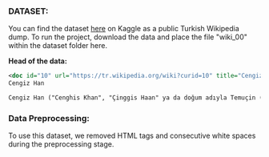 ### DATASET:

You can find the dataset [here](https://www.kaggle.com/datasets/mustfkeskin/turkish-wikipedia-dump) on Kaggle as a public Turkish Wikipedia dump. To run the project, download the data and place the file "wiki_00" within the dataset folder here.

**Head of the data:**

```xml
<doc id="10" url="https://tr.wikipedia.org/wiki?curid=10" title="Cengiz Han">
Cengiz Han

Cengiz Han ("Cenghis Khan", "Çinggis Haan" ya da doğum adıyla Temuçin (anlamı: demirci), Moğolca: "Чингис Хаан" ya da "Tengiz" (anlamı: deniz), ; d. 1162 – ö. 18 Ağustos 1227), Moğol komutan, hükümdar ve Moğol İmparatorluğu'nun kurucusudur. Cengiz Han, 13. Yüzyılın başında Orta Asya'daki tüm göçebe bozkır kavimlerini birleştirerek bir ulus haline getirdi ve o ulusu "Moğol" siyasi kimliği çatısı altında topladı. Dünya tarihinin en büyük askeri dehalarından biri olarak kabul edilen Cengiz Han, hükümdarlığı döneminde 1206-1227 arasında Kuzey Çin'deki Batı Xia ve Jin Hanedanı, Türkistan'daki Kara Hıtay, Maveraünnehir, Harezm, Horasan ve İran'daki Harzemşahlar ile Kafkasya'da Gürcüler, Deşt-i Kıpçak'taki Rus Knezlikleri ve Kıpçaklar ile İdil Bulgarları üzerine gerçekleştirilen seferler sonucunda Pasifik Okyanusu'ndan Hazar Denizi’ne ve Karadeniz'in kuzeyine kadar uzanan bir imparatorluk...
```

### Data Preprocessing:

To use this dataset, we removed HTML tags and consecutive white spaces during the preprocessing stage.
